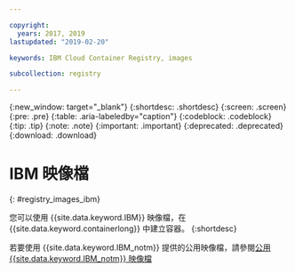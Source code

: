 ```yaml
---

copyright:
  years: 2017, 2019
lastupdated: "2019-02-20"

keywords: IBM Cloud Container Registry, images

subcollection: registry

---
```


{:new_window: target="_blank"}
{:shortdesc: .shortdesc}
{:screen: .screen}
{:pre: .pre}
{:table: .aria-labeledby="caption"}
{:codeblock: .codeblock}
{:tip: .tip}
{:note: .note}
{:important: .important}
{:deprecated: .deprecated}
{:download: .download}

# IBM 映像檔
{: #registry_images_ibm}

您可以使用 {{site.data.keyword.IBM}} 映像檔，在 {{site.data.keyword.containerlong}} 中建立容器。
{:shortdesc}

若要使用 {{site.data.keyword.IBM_notm}} 提供的公用映像檔，請參閱[公用 {{site.data.keyword.IBM_notm}} 映像檔](/docs/services/Registry/registry_public_images.html#public_images)
